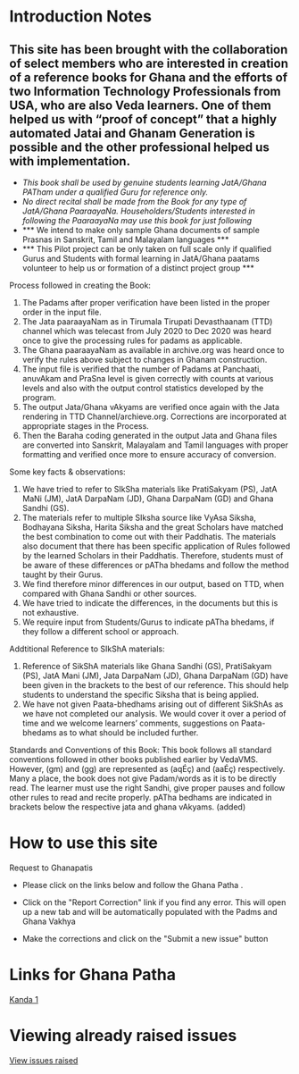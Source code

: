 # Introduction Notes #

## This site has been brought with the collaboration of select members who are interested in creation of a reference books for Ghana and the efforts of two Information Technology Professionals from USA, who are also Veda learners. One of them helped us with “proof of concept” that a highly automated Jatai and Ghanam Generation is possible and the other professional helped us with implementation. ##
  * _This book shall be used by genuine students learning JatA/Ghana PATham under a qualified Guru for reference only._
  * _No direct recital shall be made from the Book for any type of JatA/Ghana PaaraayaNa. Householders/Students interested in following the PaaraayaNa may use this book for just following_
  * *** We intend to make only sample Ghana documents of sample Prasnas in Sanskrit, Tamil and Malayalam languages ***
  * *** This Pilot project can be only taken on full scale only if qualified Gurus and Students with formal learning in JatA/Ghana paatams volunteer to help us or formation of a distinct project group ***

Process followed in creating the Book: 

1.	The Padams after proper verification have been listed in the proper order in the input file.
2.	The Jata paaraayaNam as in Tirumala Tirupati Devasthaanam (TTD) channel which was telecast from July 2020 to Dec 2020 was heard once to give the processing rules for padams as applicable.
3.	The Ghana paaraayaNam as available in archive.org was heard once to verify the rules above subject to changes in Ghanam construction.
4.	The input file is verified that the number of Padams at Panchaati, anuvAkam and PraSna level is given correctly with counts at various levels and also with the output control statistics developed by the program.
5.	The output Jata/Ghana vAkyams are verified once again with the Jata rendering in TTD Channel/archieve.org. Corrections are incorporated at appropriate stages in the Process.
6.	Then the Baraha coding generated in the output Jata and Ghana files are converted into Sanskrit, Malayalam and Tamil languages with proper formatting and verified once more to ensure accuracy of conversion.

 Some key facts & observations: 
1.	We have tried to refer to SIkSha materials like PratiSakyam (PS), JatA MaNi (JM), JatA DarpaNam (JD), Ghana DarpaNam (GD) and Ghana Sandhi (GS).
2.	The materials refer to multiple SIksha source like VyAsa Siksha, Bodhayana Siksha, Harita Siksha and the great Scholars have matched the best combination to come out with their Paddhatis. The materials also document that there has been specific application of Rules followed by the learned Scholars in their Paddhatis. Therefore, students must of be aware of these differences or pATha bhedams and follow the method taught by their Gurus. 
3.	We find therefore minor differences in our output, based on TTD, when compared with Ghana Sandhi or other sources.
4.	We have tried to indicate the differences, in the documents but this is not exhaustive. 
5.	We require input from Students/Gurus to indicate pATha bhedams, if they follow a different school or approach.  


Addtitional Reference to SIkShA materials:

1.	Reference of SikShA materials like Ghana Sandhi (GS), PratiSakyam (PS), JatA Mani (JM), Jata DarpaNam (JD), Ghana DarpaNam (GD) have been given in the brackets to the best of our reference. This should help students to understand the specific Siksha that is being applied. 
2.	We have not given Paata-bhedhams arising out of different SikShAs as we have not completed our analysis. We would cover it over a period of time and we welcome learners’ comments, suggestions on Paata-bhedams as to what should be included further.


Standards and Conventions of this Book:
This book follows all standard conventions followed in other books published earlier by VedaVMS. However, (gm) and (gg) are represented as (aqÉç) and (aaÉç) respectively.
Many a place, the book does not give Padam/words as it is to be directly read. 
The learner must use the right Sandhi, give proper pauses and follow other rules to read and recite properly. pATha bedhams are indicated in brackets below the respective jata and ghana vAkyams. (added) 

# How to use this site #

Request to Ghanapatis 

* Please click on the links below and follow the Ghana Patha .

* Click on the "Report Correction" link if you find any error.  This will open up a new tab and will be automatically populated with the Padms and Ghana Vakhya

* Make the corrections and click on the "Submit a new issue" button 

# Links for Ghana Patha #
[Kanda 1](README_Kanda_1.md)

# Viewing already raised issues
[ View issues raised](https://github.com/hvram1/baraha2unicode/issues?q=is%3Aopen+is%3Aissue+label%3A%22%E0%A4%A4%E0%A5%88%E0%A4%A4%E0%A5%8D%E0%A4%B0%E0%A4%BF%E0%A4%AF+%E0%A4%B8%E0%A4%82%E0%A4%B8%E0%A4%BF%E0%A4%A4%E0%A4%BE+%E0%A4%98%E0%A4%A8+%E0%A4%AA%E0%A4%BE%E0%A4%A0%22)